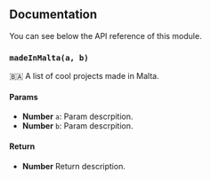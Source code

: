 ## Documentation

You can see below the API reference of this module.

### `madeInMalta(a, b)`
🇧🇦 A list of cool projects made in Malta.

#### Params

- **Number** `a`: Param descrpition.
- **Number** `b`: Param descrpition.

#### Return
- **Number** Return description.

